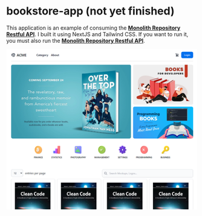 # bookstore-app (not yet finished)

This application is an example of consuming the
[**Monolith Repository Restful API**](https://github.com/hendriam/nodejs-monolith-restful-api). I
built it using NextJS and Tailwind CSS. If you want to run it, you must also run the
[**Monolith Repository Restful API**](https://github.com/hendriam/nodejs-monolith-restful-api).

![Screenshot](public/Screenshot.png)
